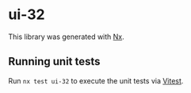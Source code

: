 # ui-32

This library was generated with [Nx](https://nx.dev).

## Running unit tests

Run `nx test ui-32` to execute the unit tests via [Vitest](https://vitest.dev/).
